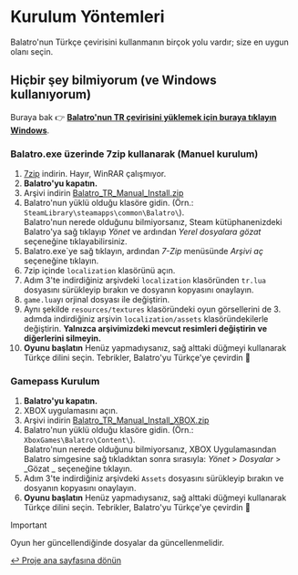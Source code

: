 # Kurulum Yöntemleri

Balatro'nun Türkçe çevirisini kullanmanın birçok yolu vardır; size en uygun olanı seçin.

## Hiçbir şey bilmiyorum (ve Windows kullanıyorum)

Buraya bak 👉 [**Balatro'nun TR çevirisini yüklemek için buraya tıklayın Windows**](QUICKSTART.md).

### Balatro.exe üzerinde 7zip kullanarak (Manuel kurulum)

1. [7zip](https://7-zip.org/) indirin. Hayır, WinRAR çalışmıyor.
2. **Balatro'yu kapatın.**
3. Arşivi indirin [Balatro_TR_Manual_Install.zip](https://github.com/ceeprus/balatro-turkish-translations/releases/latest/download/Balatro_TR_Manual_Install.zip)
4. Balatro'nun yüklü olduğu klasöre gidin. (Örn.: `SteamLibrary\steamapps\common\Balatro\`). <br/> Balatro'nun nerede olduğunu bilmiyorsanız, Steam kütüphanenizdeki Balatro'ya sağ tıklayıp _Yönet_ ve ardından _Yerel dosyalara gözat_ seçeneğine tıklayabilirsiniz.
5. Balatro.exe`ye sağ tıklayın, ardından _7-Zip_ menüsünde _Arşivi aç_ seçeneğine tıklayın.
6. 7zip içinde `localization` klasörünü açın.
7. Adım 3'te indirdiğiniz arşivdeki `localization` klasöründen `tr.lua` dosyasını sürükleyip bırakın ve dosyanın kopyasını onaylayın.
8. `game.lua`yı orjinal dosyası ile değiştirin.
9. Aynı şekilde `resources/textures` klasöründeki oyun görsellerini de 3. adımda indirdiğiniz arşivin `localization/assets` klasöründekilerle değiştirin. **Yalnızca arşivimizdeki mevcut resimleri değiştirin ve diğerlerini silmeyin.**
10. **Oyunu başlatın** Henüz yapmadıysanız, sağ alttaki düğmeyi kullanarak Türkçe dilini seçin. Tebrikler, Balatro'yu Türkçe'ye çevirdin 🥳

### Gamepass Kurulum

1. **Balatro'yu kapatın.**
2. XBOX uygulamasını açın.
3. Arşivi indirin [Balatro_TR_Manual_Install_XBOX.zip](https://github.com/ceeprus/balatro-turkish-translations/releases/latest/download/Balatro_TR_Manual_Install_XBOX.zip)
4. Balatro'nun yüklü olduğu klasöre gidin. (Örn.: `XboxGames\Balatro\Content\`). <br/> Balatro'nun nerede olduğunu bilmiyorsanız, XBOX Uygulamasından Balatro simgesine sağ tıkladıktan sonra sırasıyla: _Yönet_ > _Dosyalar_ > _Gözat _ seçeneğine tıklayın.
5. Adım 3'te indirdiğiniz arşivdeki `Assets` dosyasını sürükleyip bırakın ve dosyanın kopyasını onaylayın.
6. **Oyunu başlatın** Henüz yapmadıysanız, sağ alttaki düğmeyi kullanarak Türkçe dilini seçin. Tebrikler, Balatro'yu Türkçe'ye çevirdin 🥳

> [!IMPORTANT]
> Oyun her güncellendiğinde dosyalar da güncellenmelidir.

[↩ Proje ana sayfasına dönün](https://github.com/ceeprus/balatro-turkish-translations)
